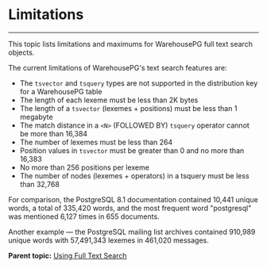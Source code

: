 # Limitations
---

This topic lists limitations and maximums for WarehousePG full text search objects.

The current limitations of WarehousePG's text search features are:

-   The `tsvector` and `tsquery` types are not supported in the distribution key for a WarehousePG table
-   The length of each lexeme must be less than 2K bytes
-   The length of a `tsvector` \(lexemes + positions\) must be less than 1 megabyte
-   The match distance in a `<N>` (FOLLOWED BY) `tsquery` operator cannot be more than 16,384
-   The number of lexemes must be less than 264
-   Position values in `tsvector` must be greater than 0 and no more than 16,383
-   No more than 256 positions per lexeme
-   The number of nodes \(lexemes + operators\) in a tsquery must be less than 32,768

For comparison, the PostgreSQL 8.1 documentation contained 10,441 unique words, a total of 335,420 words, and the most frequent word "postgresql" was mentioned 6,127 times in 655 documents.

Another example — the PostgreSQL mailing list archives contained 910,989 unique words with 57,491,343 lexemes in 461,020 messages.

**Parent topic:** [Using Full Text Search](../textsearch/full-text-search.html)

